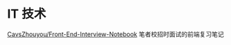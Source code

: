 IT 技术
======

[CavsZhouyou/Front-End-Interview-Notebook](https://github.com/CavsZhouyou/Front-End-Interview-Notebook)
笔者校招时面试的前端复习笔记
